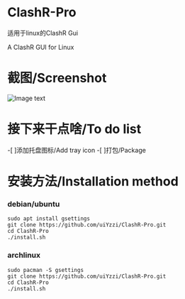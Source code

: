 # ClashR-Pro
适用于linux的ClashR Gui

A ClashR GUI for Linux

# 截图/Screenshot
![Image text](https://raw.githubusercontent.com/uiYzzi/ClashR-Pro/master/screenshot/1.png)
# 接下来干点啥/To do list
-[ ]添加托盘图标/Add tray icon
-[ ]打包/Package
# 安装方法/Installation method
### debian/ubuntu
    sudo apt install gsettings
    git clone https://github.com/uiYzzi/ClashR-Pro.git
    cd ClashR-Pro
    ./install.sh
### archlinux
    sudo pacman -S gsettings
    git clone https://github.com/uiYzzi/ClashR-Pro.git
    cd ClashR-Pro
    ./install.sh
